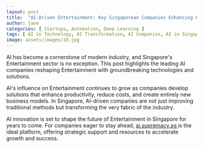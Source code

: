 ```yaml
---
layout: post
title:  "AI-Driven Entertainment: Key Singaporean Companies Enhancing Efficiency"
author: jane
categories: [ Startups, Automation, Deep Learning ]
tags: [ AI in Technology, AI Transformation, AI Companies, AI in Singapore ]
image: assets/images/10.jpg
---
```


AI has become a cornerstone of modern industry, and Singapore's Entertainment sector is no exception. This post highlights the leading AI companies reshaping Entertainment with groundbreaking technologies and solutions.

AI's influence on Entertainment continues to grow as companies develop solutions that enhance productivity, reduce costs, and create entirely new business models. In Singapore, AI-driven companies are not just improving traditional methods but transforming the very fabric of the industry.

AI innovation is set to shape the future of Entertainment in Singapore for years to come. For companies eager to stay ahead, <a href="https://ai.supremacy.sg" target="_blank"> ai.supremacy.sg </a> is the ideal platform, offering strategic support and resources to accelerate growth and success.
